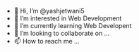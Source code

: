 - 👋 Hi, I’m @yashjetwani5
- 👀 I’m interested in Web Development
- 🌱 I’m currently learning Web Developent
- 💞️ I’m looking to collaborate on ...
- 📫 How to reach me ...

<!---
yashjetwani5/yashjetwani5 is a ✨ special ✨ repository because its `README.md` (this file) appears on your GitHub profile.
You can click the Preview link to take a look at your changes.
--->
